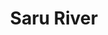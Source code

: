 ---
title: "Saru River"
title_bn: "সারু নদী"
description: "A narrow channel which comes out from Boyalmari Hat at Nilphamari Upazilla and joined with Buri Tista river at North side of Nagor Sahibganj."
---
